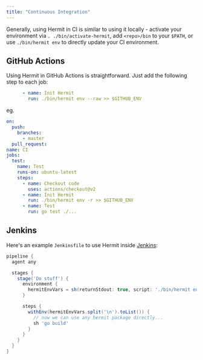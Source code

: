 ```yaml
---
title: "Continuous Integration"
---
```


Generally, using Hermit in CI is similar to using it locally - activate
your environment via `. ./bin/activate-hermit`, add `<repo>/bin` to your
`$PATH`, or use `./bin/hermit env` to directly update your CI environment.

## GitHub Actions

Using Hermit in GitHub Actions is straightforward. Just add the following step to each job:

```yaml
      - name: Init Hermit
        run: ./bin/hermit env --raw >> $GITHUB_ENV
```

eg.

```yaml
on:
  push:
    branches:
      - master
  pull_request:
name: CI
jobs:
  test:
    name: Test
    runs-on: ubuntu-latest
    steps:
      - name: Checkout code
        uses: actions/checkout@v2
      - name: Init Hermit
        run: ./bin/hermit env -r >> $GITHUB_ENV
      - name: Test
        run: go test ./...
```

## Jenkins

Here's an example `Jenkinsfile` to use Hermit inside [Jenkins](https://www.jenkins.io/):

```groovy
pipeline {
  agent any

  stages {
    stage('Do stuff') {
      environment {
        hermitEnvVars = sh(returnStdout: true, script: './bin/hermit env --raw').trim()
      }

      steps {
        withEnv(hermitEnvVars.split('\n').toList()) {
          // now we can use any hermit package directly...
          sh 'go build'
        }
      }
    }
  }
}
```
